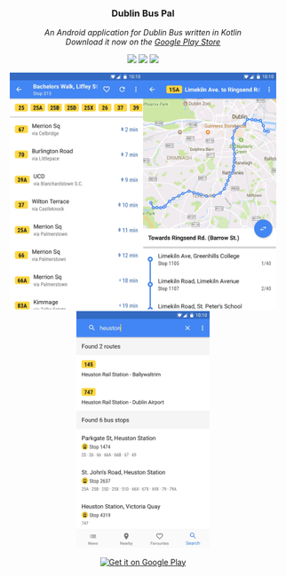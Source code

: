 <h3 align="center">
  Dublin Bus Pal
</h3>

<p align="center">
  <i>An Android application for Dublin Bus written in Kotlin<br/>Download it now on the <a href="https://play.google.com/store/apps/details?id=ie.dublinbuspal.android">Google Play Store</a></i>
</p>

<p align="center">
  <a href="https://play.google.com/store/apps/details?id=ie.dublinbuspal.android"><img src="https://img.shields.io/badge/version-2.1.5-lightgrey.svg?style=shield"></a>
  <a href="https://circleci.com/gh/conor-ob/dublin-bus-pal/tree/master"><img src="https://circleci.com/gh/conor-ob/dublin-bus-pal/tree/master.svg?style=shield"></a>
  <a href="https://www.gnu.org/licenses/gpl-3.0"><img src="https://img.shields.io/badge/license-GPL%20v3-blue.svg?style=shield"></a>
</p>

<p align="center">
  <img width="240" src="store/assets/scr3.jpg"><img width="240" src="store/assets/scr5.jpg"><img width="240" src="store/assets/scr4.jpg">
</p>

<p align="center">
    <a href='https://play.google.com/store/apps/details?id=ie.dublinbuspal.android&pcampaignid=MKT-Other-global-all-co-prtnr-py-PartBadge-Mar2515-1'><img alt='Get it on Google Play' src='https://play.google.com/intl/en_us/badges/images/generic/en_badge_web_generic.png' width="25%"/></a>
</p>
